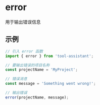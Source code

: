 # error

用于输出错误信息

## 示例

```javascript
// 引入 error 函数
import { error } from 'tool-assistant'; 

// 要输出错误的项目名称
const projectName = 'MyProject';

// 错误消息
const message = 'Something went wrong!';

// 输出错误
error(projectName, message);

```
